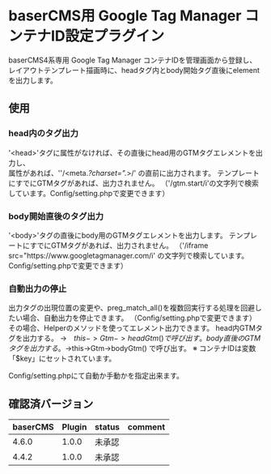 # baserCMS用 Google Tag Manager コンテナID設定プラグイン

baserCMS4系専用 
Google Tag Manager コンテナIDを管理画面から登録し、レイアウトテンプレート描画時に、headタグ内とbody開始タグ直後にelementを出力します。

## 使用

### head内のタグ出力

'\<head\>'タグに属性がなければ、その直後にhead用のGTMタグエレメントを出力し、  
属性があれば、''/<meta.*?charset=\".*>/' の直前に出力されます。
テンプレートにすでにGTMタグがあれば、出力されません。
（'/gtm.start/i'の文字列で検索しています。Config/setting.phpで変更できます）

### body開始直後のタグ出力

'\<body\>'タグの直後にbody用のGTMタグエレメントを出力します。
テンプレートにすでにGTMタグがあれば、出力されません。
（'/iframe src\=\"https\:\/\/www\.googletagmanager\.com/i' の文字列で検索しています。Config/setting.phpで変更できます）

### 自動出力の停止

出力タグの出現位置の変更や、preg_match_all()を複数回実行する処理を回避したい場合、自動出力を停止できます。
（Config/setting.phpで変更できます）
その場合、Helperのメソッドを使ってエレメント出力できます。
head内GTMタグを出力する。 →　$this->Gtm->headGtm() で呼び出す。
body直後のGTMタグを出力する。 →　$this->Gtm->bodyGtm() で呼び出す。
※ コンテナIDは変数「$key」にセットされています。

Config/setting.phpにて自動か手動かを指定出来ます。

## 確認済バージョン

|baserCMS|Plugin|status|comment|
|:--|:--|:--|:--|
|4.6.0|1.0.0|未承認||
|4.4.2|1.0.0|未承認||
